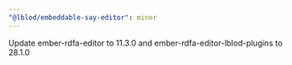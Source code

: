 ```yaml
---
"@lblod/embeddable-say-editor": minor
---
```


Update ember-rdfa-editor to 11.3.0 and ember-rdfa-editor-lblod-plugins to 28.1.0
